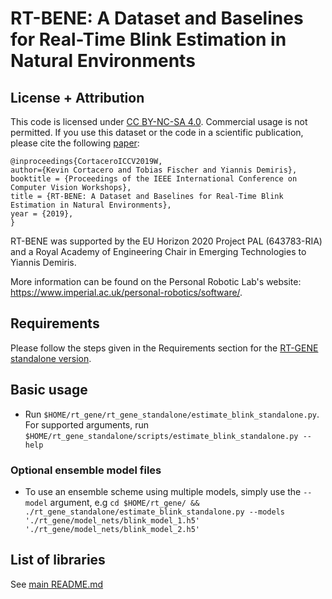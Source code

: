 # RT-BENE: A Dataset and Baselines for Real-Time Blink Estimation in Natural Environments
## License + Attribution
This code is licensed under [CC BY-NC-SA 4.0](https://creativecommons.org/licenses/by-nc-sa/4.0/). Commercial usage is not permitted. If you use this dataset or the code in a scientific publication, please cite the following [paper](http://openaccess.thecvf.com/content_ICCVW_2019/html/GAZE/Cortacero_RT-BENE_A_Dataset_and_Baselines_for_Real-Time_Blink_Estimation_in_ICCVW_2019_paper.html):

```
@inproceedings{CortaceroICCV2019W,
author={Kevin Cortacero and Tobias Fischer and Yiannis Demiris},
booktitle = {Proceedings of the IEEE International Conference on Computer Vision Workshops},
title = {RT-BENE: A Dataset and Baselines for Real-Time Blink Estimation in Natural Environments},
year = {2019},
}
```

RT-BENE was supported by the EU Horizon 2020 Project PAL (643783-RIA) and a Royal Academy of Engineering Chair in Emerging Technologies to Yiannis Demiris.

More information can be found on the Personal Robotic Lab's website: <https://www.imperial.ac.uk/personal-robotics/software/>.

## Requirements
Please follow the steps given in the Requirements section for the [RT-GENE standalone version](../rt_gene_standalone/README.md).

## Basic usage
- Run `$HOME/rt_gene/rt_gene_standalone/estimate_blink_standalone.py`. For supported arguments, run `$HOME/rt_gene_standalone/scripts/estimate_blink_standalone.py --help`

### Optional ensemble model files
- To use an ensemble scheme using multiple models, simply use the `--model` argument, e.g `cd $HOME/rt_gene/ && ./rt_gene_standalone/estimate_blink_standalone.py --models './rt_gene/model_nets/blink_model_1.h5' './rt_gene/model_nets/blink_model_2.h5'`

## List of libraries
See [main README.md](../rt_gene/README.md)

